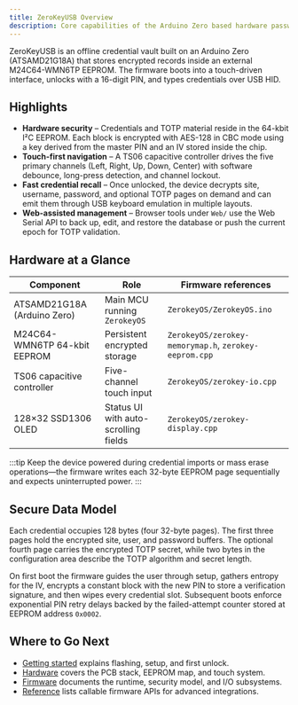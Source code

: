 ```yaml
---
title: ZeroKeyUSB Overview
description: Core capabilities of the Arduino Zero based hardware password manager.
---
```


ZeroKeyUSB is an offline credential vault built on an Arduino Zero (ATSAMD21G18A) that stores encrypted records inside an external M24C64-WMN6TP EEPROM. The firmware boots into a touch-driven interface, unlocks with a 16-digit PIN, and types credentials over USB HID.

## Highlights

- **Hardware security** – Credentials and TOTP material reside in the 64-kbit I²C EEPROM. Each block is encrypted with AES-128 in CBC mode using a key derived from the master PIN and an IV stored inside the chip.
- **Touch-first navigation** – A TS06 capacitive controller drives the five primary channels (Left, Right, Up, Down, Center) with software debounce, long-press detection, and channel lockout.
- **Fast credential recall** – Once unlocked, the device decrypts site, username, password, and optional TOTP pages on demand and can emit them through USB keyboard emulation in multiple layouts.
- **Web-assisted management** – Browser tools under `Web/` use the Web Serial API to back up, edit, and restore the database or push the current epoch for TOTP validation.

## Hardware at a Glance

| Component | Role | Firmware references |
|-----------|------|---------------------|
| ATSAMD21G18A (Arduino Zero) | Main MCU running `ZerokeyOS` | `ZerokeyOS/ZerokeyOS.ino`
| M24C64-WMN6TP 64-kbit EEPROM | Persistent encrypted storage | `ZerokeyOS/zerokey-memorymap.h`, `zerokey-eeprom.cpp`
| TS06 capacitive controller | Five-channel touch input | `ZerokeyOS/zerokey-io.cpp`
| 128×32 SSD1306 OLED | Status UI with auto-scrolling fields | `ZerokeyOS/zerokey-display.cpp`

:::tip
Keep the device powered during credential imports or mass erase operations—the firmware writes each 32-byte EEPROM page sequentially and expects uninterrupted power.
:::

## Secure Data Model

Each credential occupies 128 bytes (four 32-byte pages). The first three pages hold the encrypted site, user, and password buffers. The optional fourth page carries the encrypted TOTP secret, while two bytes in the configuration area describe the TOTP algorithm and secret length.

On first boot the firmware guides the user through setup, gathers entropy for the IV, encrypts a constant block with the new PIN to store a verification signature, and then wipes every credential slot. Subsequent boots enforce exponential PIN retry delays backed by the failed-attempt counter stored at EEPROM address `0x0002`.

## Where to Go Next

- [Getting started](getting-started.md) explains flashing, setup, and first unlock.
- [Hardware](hardware/overview.md) covers the PCB stack, EEPROM map, and touch system.
- [Firmware](firmware/architecture.md) documents the runtime, security model, and I/O subsystems.
- [Reference](reference/api-eeprom.md) lists callable firmware APIs for advanced integrations.
